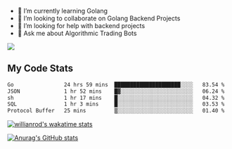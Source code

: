 
- 🌱 I’m currently learning Golang
- 👯 I’m looking to collaborate on Golang Backend Projects
- 🤔 I’m looking for help with backend projects
- 💬 Ask me about Algorithmic Trading Bots

![](https://github-profile-trophy.vercel.app/?username=kevinbarrero)

## My Code Stats

<!--START_SECTION:waka-->

```txt
Go                24 hrs 59 mins  █████████████████████░░░░   83.54 %
JSON              1 hr 52 mins    █▓░░░░░░░░░░░░░░░░░░░░░░░   06.24 %
sh                1 hr 17 mins    █░░░░░░░░░░░░░░░░░░░░░░░░   04.32 %
SQL               1 hr 3 mins     █░░░░░░░░░░░░░░░░░░░░░░░░   03.53 %
Protocol Buffer   25 mins         ▒░░░░░░░░░░░░░░░░░░░░░░░░   01.40 %
```

<!--END_SECTION:waka-->

[![willianrod's wakatime stats](https://github-readme-stats.vercel.app/api/wakatime?username=holdandup&layout=compact&theme=react&custom_title=Wakatime%20All%20Time%20Stats&langs_count=8)](https://github.com/anuraghazra/github-readme-stats)

[![Anurag's GitHub stats](https://github-readme-stats.vercel.app/api?username=Kevinbarrero)](https://github.com/anuraghazra/github-readme-stats)




